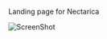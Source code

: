 
Landing page for Nectarica 


![ScreenShot](http://leka-web.site/dev/screenshots/nectLanding1.jpg)

